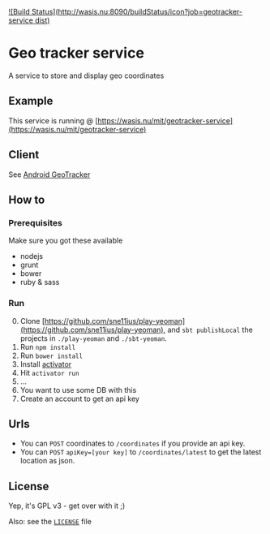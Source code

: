 [![Build Status](http://wasis.nu:8090/buildStatus/icon?job=geotracker-service dist)](http://wasis.nu:8090/job/geotracker-service%20dist/)

# Geo tracker service

A service to store and display geo coordinates

## Example

This service is running @ [https://wasis.nu/mit/geotracker-service](https://wasis.nu/mit/geotracker-service)

## Client

See [Android GeoTracker](https://github.com/sne11ius/GeoTracker)

## How to

### Prerequisites

Make sure you got these available

- nodejs
- grunt
- bower
- ruby & sass

### Run

0. Clone [https://github.com/sne11ius/play-yeoman](https://github.com/sne11ius/play-yeoman), and
   `sbt publishLocal` the projects in `./play-yeoman` and `./sbt-yeoman`.
1. Run `npm install`
2. Run `bower install`
3. Install [activator](https://www.playframework.com/documentation/2.3.x/Installing)
4. Hit `activator run`
5. ...
6. You want to use some DB with this
7. Create an account to get an api key

## Urls

* You can `POST` coordinates to `/coordinates` if you provide an api key.
* You can `POST` `apiKey=[your key]` to `/coordinates/latest` to get
the latest location as json.

## License

Yep, it's GPL v3 - get over with it ;)

Also: see the [`LICENSE`](https://raw.githubusercontent.com/sne11ius/geotracker-service/master/LICENSE) file
